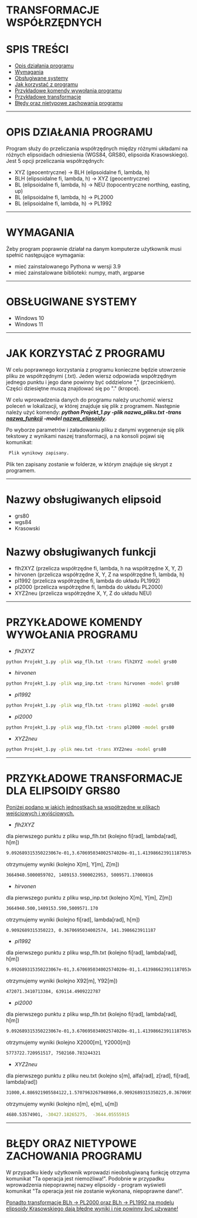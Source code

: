 # TRANSFORMACJE WSPÓŁRZĘDNYCH

# SPIS TREŚCI
- [Opis działania programu](#OPIS-DZIAŁANIA-PROGRAMU)
- [Wymagania](#WYMAGANIA)
- [Obsługiwane systemy](#OBSŁUGIWANE-SYSTEMY)
- [Jak korzystać z programu](#JAK-KORZYSTAĆ-Z-PROGRAMU)
- [Przykładowe komendy wywołania programu](#PRZYKŁADOWE-KOMENDY-WYWOŁANIA-PROGRAMU)
- [Przykładowe transformacje](#PRZYKŁADOWE-TRANSFORMACJE-DLA-ELIPSOIDY-GRS80)
- [Błędy oraz nietypowe zachowania programu](#BŁĘDY-ORAZ-NIETYPOWE-ZACHOWANIA-PROGRAMU)

***

# OPIS DZIAŁANIA PROGRAMU

Program służy do przeliczania współrzędnych między różnymi układami na różnych elipsoidach odniesienia (WGS84, GRS80, elipsoida Krasowskiego). 
Jest 5 opcji przeliczania współrzędnych:
- XYZ (geocentryczne) -> BLH (elipsoidalne fi, lambda, h)
- BLH (elipsoidalne fi, lambda, h) -> XYZ (geocentryczne)
- BL (elipsoidalne fi, lambda, h) -> NEU (topocentryczne northing, easting, up)
- BL (elipsoidalne fi, lambda, h) -> PL2000
- BL (elipsoidalne fi, lambda, h) -> PL1992

***

# WYMAGANIA

Żeby program poprawnie działał na danym komputerze użytkownik musi spełnić następujące wymagania:
- mieć zainstalowanego Pythona w wersji 3.9
- mieć zainstalowane biblioteki: numpy, math, argparse

***

# OBSŁUGIWANE SYSTEMY
- Windows 10
- Windows 11

***

# JAK KORZYSTAĆ Z PROGRAMU

W celu poprawnego korzystania z programu konieczne będzie utowrzenie pliku ze współrzędnymi (.txt). Jeden wiersz odpowiada współrzędnym jednego punktu i jego dane powinny być oddzielone "," (przecinkiem). Części dziesiętne muszą znajdować się po "." (kropce).


W celu wprowadzenia danych do programu należy uruchomić wiersz poleceń w lokalizacji, w której znajduje się plik z programem. Następnie należy użyć komendy: ***python Projekt_1.py -plik nazwa_pliku.txt -trans [nazwa_funkcji](#Nazwy-obsługiwanych-funkcji) -model [nazwa_elipsoidy](#Nazwy-obsługiwanych-elipsoid)***. 

Po wyborze parametrów i załadowaniu pliku z danymi wygeneruje się plik tekstowy z wynikami naszej transformacji, a na konsoli pojawi się komunikat:
  ```sh
   Plik wynikowy zapisany.
  ```
Plik ten zapisany zostanie w folderze, w którym znajduje się skrypt z programem.

***	

# Nazwy obsługiwanych elipsoid
- grs80
- wgs84
- Krasowski

# Nazwy obsługiwanych funkcji
- flh2XYZ (przelicza współrzędne fi, lambda, h na współrzędne X, Y, Z)
- hirvonen (przelicza współrzędne X, Y, Z na współrzędne fi, lambda, h)
- pl1992 (przelicza współrzędne fi, lambda do układu PL1992)
- pl2000 (przelicza współrzędne fi, lambda do układu PL2000)
- XYZ2neu (przelicza współrzędne X, Y, Z do układu NEU)

***

# PRZYKŁADOWE KOMENDY WYWOŁANIA PROGRAMU 
- *flh2XYZ*

```sh
python Projekt_1.py -plik wsp_flh.txt -trans flh2XYZ -model grs80
```

- *hirvonen*

```sh
python Projekt_1.py -plik wsp_inp.txt -trans hirvonen -model grs80
```

- *pl1992*

```sh
python Projekt_1.py -plik wsp_flh.txt -trans pl1992 -model grs80
```

- *pl2000*

```sh
python Projekt_1.py -plik wsp_flh.txt -trans pl2000 -model grs80
```

- *XYZ2neu*

```sh
python Projekt_1.py -plik neu.txt -trans XYZ2neu -model grs80
```

***

# PRZYKŁADOWE TRANSFORMACJE DLA ELIPSOIDY GRS80

<ins>Poniżej podano w jakich jednostkach są współrzędne w plikach wejściowych i wyjściowych.</ins>
- *flh2XYZ*
 
dla pierwszego punktu z pliku wsp_flh.txt (kolejno fi[rad], lambda[rad], h[m])
  ```sh
  9.092689315350223067e-01,3.670695034002574020e-01,1.413986623911187053e+02
  ```
  otrzymujemy wyniki (kolejno X[m], Y[m], Z[m])
  ```sh
  3664940.5000059702, 1409153.5900022953, 5009571.17000816
  ```
  
  - *hirvonen*
  
  dla pierwszego punktu z pliku wsp_inp.txt (kolejno X[m], Y[m], Z[m])
  ```sh
 3664940.500,1409153.590,5009571.170
  ```
  otrzymujemy wyniki (kolejno fi[rad], lambda[rad], h[m])
  ```sh
 0.9092689315350223, 0.3670695034002574, 141.3986623911187
  ```
  
  - *pl1992*
  
  dla pierwszego punktu z pliku wsp_flh.txt (kolejno fi[rad], lambda[rad], h[m])
  ```sh
 9.092689315350223067e-01,3.670695034002574020e-01,1.413986623911187053e+02
  ```
  otrzymujemy wyniki (kolejno X92[m], Y92[m])
  ```sh
 472071.3410713384, 639114.4909222787
  ```
  
 - *pl2000*
 
  dla pierwszego punktu z pliku wsp_flh.txt (kolejno fi[rad], lambda[rad], h[m])
  ```sh
  9.092689315350223067e-01,3.670695034002574020e-01,1.413986623911187053e+02
  ```
  otrzymujemy wyniki (kolejno X2000[m], Y2000[m])
  ```sh
  5773722.720951517, 7502160.783244321
  ```
  
 - *XYZ2neu*
 
  dla pierwszego punktu z pliku neu.txt (kolejno s[m], alfa[rad], z[rad], fi[rad], lambda[rad])
  ```sh
  31000,4.886921905584122,1.5707963267948966,0.9092689315350225,0.3670695034002574
  ```
  otrzymujemy wyniki (kolejno n[m], e[m], u[m])
  ```sh
  4680.53574901, -30427.18265275,  -3644.05555915
  ```

***
# BŁĘDY ORAZ NIETYPOWE ZACHOWANIA PROGRAMU

W przypadku kiedy użytkownik wprowadzi nieobsługiwaną funkcję otrzyma komunikat "Ta operacja jest niemożliwa!". Podobnie w przypadku wprowadzenia niepoprawnej nazwy elipsoidy - program wyświetli komunikat "Ta operacja jest nie zostanie wykonana, niepoprawne dane!".

<ins>Ponadto transformacje BLh -> PL2000 oraz BLh -> PL1992 na modelu elipsoidy Krasowskiego dają błędne wyniki i nie powinny być używane!</ins>
